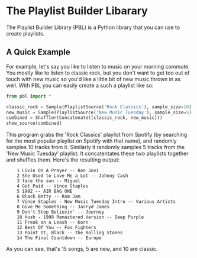 # The Playlist Builder Libarary

The Playlist Builder Library (PBL) is a Python library that you can use to
create playlists. 

## A Quick Example
For example, let's say you like to listen to music on your morning commute. You
mostly like to listen to classic rock, but you don't want to get too out of
touch with new music so you'd like a little bit of new music thrown in as well.
With PBL you can easily create a such a playlist like so:

```python 
from pbl import *

classic_rock = Sample(PlaylistSource('Rock Classics'), sample_size=10)
new_music = Sample(PlaylistSource('New Music Tuesday'), sample_size=5)
combined = Shuffler(Concatenate([classic_rock, new_music]))
show_source(combined)
```

This program grabs the 'Rock Classics' playlist from Spotify (by searching for
the most popular playlist on Spotify with that name), and randomly samples 10
tracks from it. Similarly it randomly samples 5 tracks from the 'New Music
Tuesday' playlist. It concatentates these two playlists together and shuffles
them. Here's the resulting output:

```
    1 Livin On A Prayer -- Bon Jovi
    2 She Used to Love Me a Lot -- Johnny Cash
    3 face the sun -- Miguel
    4 Get Paid -- Vince Staples
    5 1992 -- AIR BAG ONE
    6 Black Betty -- Ram Jam
    7 Vince Staples - New Music Tuesday Intro -- Various Artists
    8 Give Me Something -- Jarryd James
    9 Don't Stop Believin' -- Journey
    10 Hush - 1998 Remastered Version -- Deep Purple
    11 Freak on a Leash -- Korn
    12 Best Of You -- Foo Fighters
    13 Paint It, Black -- The Rolling Stones
    14 The Final Countdown -- Europe
```

As you can see, that's 15 songs, 5 are new, and 10 are classic.


